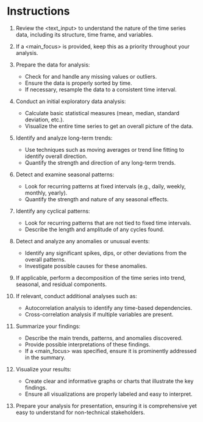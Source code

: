 # Instructions

1. Review the <text_input> to understand the nature of the time series data, including its structure, time frame, and variables.

2. If a <main_focus> is provided, keep this as a priority throughout your analysis.

3. Prepare the data for analysis:
   - Check for and handle any missing values or outliers.
   - Ensure the data is properly sorted by time.
   - If necessary, resample the data to a consistent time interval.

4. Conduct an initial exploratory data analysis:
   - Calculate basic statistical measures (mean, median, standard deviation, etc.).
   - Visualize the entire time series to get an overall picture of the data.

5. Identify and analyze long-term trends:
   - Use techniques such as moving averages or trend line fitting to identify overall direction.
   - Quantify the strength and direction of any long-term trends.

6. Detect and examine seasonal patterns:
   - Look for recurring patterns at fixed intervals (e.g., daily, weekly, monthly, yearly).
   - Quantify the strength and nature of any seasonal effects.

7. Identify any cyclical patterns:
   - Look for recurring patterns that are not tied to fixed time intervals.
   - Describe the length and amplitude of any cycles found.

8. Detect and analyze any anomalies or unusual events:
   - Identify any significant spikes, dips, or other deviations from the overall patterns.
   - Investigate possible causes for these anomalies.

9. If applicable, perform a decomposition of the time series into trend, seasonal, and residual components.

10. If relevant, conduct additional analyses such as:
    - Autocorrelation analysis to identify any time-based dependencies.
    - Cross-correlation analysis if multiple variables are present.

11. Summarize your findings:
    - Describe the main trends, patterns, and anomalies discovered.
    - Provide possible interpretations of these findings.
    - If a <main_focus> was specified, ensure it is prominently addressed in the summary.

12. Visualize your results:
    - Create clear and informative graphs or charts that illustrate the key findings.
    - Ensure all visualizations are properly labeled and easy to interpret.

13. Prepare your analysis for presentation, ensuring it is comprehensive yet easy to understand for non-technical stakeholders.
